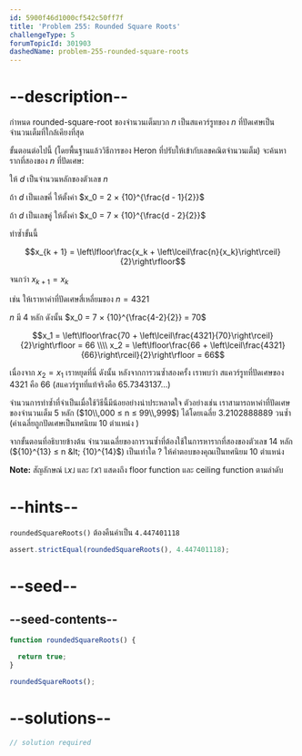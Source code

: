 ```yaml
---
id: 5900f46d1000cf542c50ff7f
title: 'Problem 255: Rounded Square Roots'
challengeType: 5
forumTopicId: 301903
dashedName: problem-255-rounded-square-roots
---
```


# --description--

กำหนด rounded-square-root ของจำนวนเต็มบวก $n$ เป็นสแควร์รูทของ $n$ ที่ปัดเศษเป็นจำนวนเต็มที่ใกล้เคียงที่สุด

ขั้นตอนต่อไปนี้ (โดยพื้นฐานแล้ววิธีการของ Heron ที่ปรับให้เข้ากับเลขคณิตจำนวนเต็ม) จะค้นหารากที่สองของ $n$ ที่ปัดเศษ:

ให้ $d$ เป็นจำนวนหลักของตัวเลข $n$

ถ้า $d$ เป็นเลขคี่ ให้ตั้งค่า $x_0 = 2 × {10}^{\frac{d - 1}{2}}$

ถ้า $d$ เป็นเลขคู่ ให้ตั้งค่า $x_0 = 7 × {10}^{\frac{d - 2}{2}}$

ทำซ้ำขั้นนี้

$$x_{k + 1} = \left\lfloor\frac{x_k + \left\lceil\frac{n}{x_k}\right\rceil}{2}\right\rfloor$$

จนกว่า $x_{k + 1} = x_k$

เช่น ให้เราหาค่าที่ปัดเศษสี่เหลี่ยมของ $n = 4321$

$n$ มี 4 หลัก ดังนั้น $x_0 = 7 × {10}^{\frac{4-2}{2}} = 70$

$$x_1 = \left\lfloor\frac{70 + \left\lceil\frac{4321}{70}\right\rceil}{2}\right\rfloor = 66 \\\\
x_2 = \left\lfloor\frac{66 + \left\lceil\frac{4321}{66}\right\rceil}{2}\right\rfloor = 66$$

เนื่องจาก $x_2 = x_1$ เราหยุดที่นี่ ดังนั้น หลังจากการวนซ้ำสองครั้ง เราพบว่า สแควร์รูทที่ปัดเศษของ 4321 คือ 66 (สแควร์รูทที่แท้จริงคือ 65.7343137…)

จำนวนการทำซ้ำที่จำเป็นเมื่อใช้วิธีนี้มีน้อยอย่างน่าประหลาดใจ ตัวอย่างเช่น เราสามารถหาค่าที่ปัดเศษของจำนวนเต็ม 5 หลัก ($10\\,000 ≤ n ≤ 99\\,999$) ได้โดยเฉลี่ย 3.2102888889 วนซ้ำ (ค่าเฉลี่ยถูกปัดเศษเป็นทศนิยม 10 ตำแหน่ง )

จากขั้นตอนที่อธิบายข้างต้น จำนวนเฉลี่ยของการวนซ้ำที่ต้องใช้ในการหารากที่สองของตัวเลข 14 หลัก (${10}^{13} ≤ n &lt; {10}^{14}$) เป็นเท่าใด ? ให้คำตอบของคุณเป็นทศนิยม 10 ตำแหน่ง

**Note:** สัญลักษณ์ $⌊x⌋$ และ $⌈x⌉$ แสดงถึง floor function และ ceiling function ตามลำดับ

# --hints--

`roundedSquareRoots()` ต้องคืนค่าเป็น `4.447401118`

```js
assert.strictEqual(roundedSquareRoots(), 4.447401118);
```

# --seed--

## --seed-contents--

```js
function roundedSquareRoots() {

  return true;
}

roundedSquareRoots();
```

# --solutions--

```js
// solution required
```
